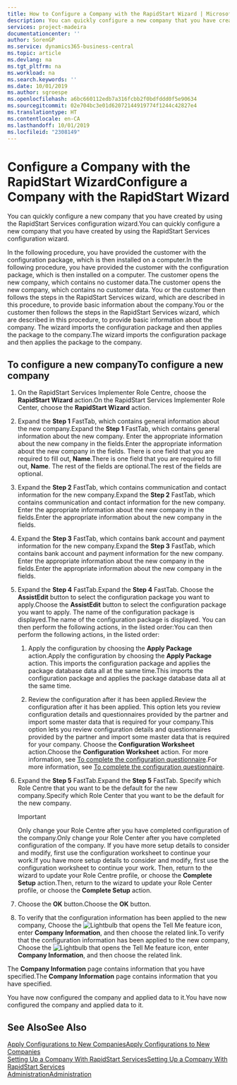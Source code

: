 ```yaml
---
title: How to Configure a Company with the RapidStart Wizard | Microsoft Docs
description: You can quickly configure a new company that you have created by using the RapidStart Services configuration wizard.
services: project-madeira
documentationcenter: ''
author: SorenGP
ms.service: dynamics365-business-central
ms.topic: article
ms.devlang: na
ms.tgt_pltfrm: na
ms.workload: na
ms.search.keywords: ''
ms.date: 10/01/2019
ms.author: sgroespe
ms.openlocfilehash: a6bc660112edb7a316fcbb2f0bdfddd0f5e90634
ms.sourcegitcommit: 02e704bc3e01d62072144919774f1244c42827e4
ms.translationtype: HT
ms.contentlocale: en-CA
ms.lasthandoff: 10/01/2019
ms.locfileid: "2308149"
---
```

# <a name="configure-a-company-with-the-rapidstart-wizard"></a><span data-ttu-id="02b7e-103">Configure a Company with the RapidStart Wizard</span><span class="sxs-lookup"><span data-stu-id="02b7e-103">Configure a Company with the RapidStart Wizard</span></span>
<span data-ttu-id="02b7e-104">You can quickly configure a new company that you have created by using the RapidStart Services configuration wizard.</span><span class="sxs-lookup"><span data-stu-id="02b7e-104">You can quickly configure a new company that you have created by using the RapidStart Services configuration wizard.</span></span>

<span data-ttu-id="02b7e-105">In the following procedure, you have provided the customer with the configuration package, which is then installed on a computer.</span><span class="sxs-lookup"><span data-stu-id="02b7e-105">In the following procedure, you have provided the customer with the configuration package, which is then installed on a computer.</span></span> <span data-ttu-id="02b7e-106">The customer opens the new company, which contains no customer data.</span><span class="sxs-lookup"><span data-stu-id="02b7e-106">The customer opens the new company, which contains no customer data.</span></span> <span data-ttu-id="02b7e-107">You or the customer then follows the steps in the RapidStart Services wizard, which are described in this procedure, to provide basic information about the company.</span><span class="sxs-lookup"><span data-stu-id="02b7e-107">You or the customer then follows the steps in the RapidStart Services wizard, which are described in this procedure, to provide basic information about the company.</span></span> <span data-ttu-id="02b7e-108">The wizard imports the configuration package and then applies the package to the company.</span><span class="sxs-lookup"><span data-stu-id="02b7e-108">The wizard imports the configuration package and then applies the package to the company.</span></span>  

## <a name="to-configure-a-new-company"></a><span data-ttu-id="02b7e-109">To configure a new company</span><span class="sxs-lookup"><span data-stu-id="02b7e-109">To configure a new company</span></span>  
1. <span data-ttu-id="02b7e-110">On the RapidStart Services Implementer Role Centre, choose the **RapidStart Wizard** action.</span><span class="sxs-lookup"><span data-stu-id="02b7e-110">On the RapidStart Services Implementer Role Center, choose the **RapidStart Wizard** action.</span></span>  
2. <span data-ttu-id="02b7e-111">Expand the **Step 1** FastTab, which contains general information about the new company.</span><span class="sxs-lookup"><span data-stu-id="02b7e-111">Expand the **Step 1** FastTab, which contains general information about the new company.</span></span> <span data-ttu-id="02b7e-112">Enter the appropriate information about the new company in the fields.</span><span class="sxs-lookup"><span data-stu-id="02b7e-112">Enter the appropriate information about the new company in the fields.</span></span> <span data-ttu-id="02b7e-113">There is one field that you are required to fill out, **Name**.</span><span class="sxs-lookup"><span data-stu-id="02b7e-113">There is one field that you are required to fill out, **Name**.</span></span> <span data-ttu-id="02b7e-114">The rest of the fields are optional.</span><span class="sxs-lookup"><span data-stu-id="02b7e-114">The rest of the fields are optional.</span></span>  
3. <span data-ttu-id="02b7e-115">Expand the **Step 2** FastTab, which contains communication and contact information for the new company.</span><span class="sxs-lookup"><span data-stu-id="02b7e-115">Expand the **Step 2** FastTab, which contains communication and contact information for the new company.</span></span> <span data-ttu-id="02b7e-116">Enter the appropriate information about the new company in the fields.</span><span class="sxs-lookup"><span data-stu-id="02b7e-116">Enter the appropriate information about the new company in the fields.</span></span>
4. <span data-ttu-id="02b7e-117">Expand the **Step 3** FastTab, which contains bank account and payment information for the new company.</span><span class="sxs-lookup"><span data-stu-id="02b7e-117">Expand the **Step 3** FastTab, which contains bank account and payment information for the new company.</span></span> <span data-ttu-id="02b7e-118">Enter the appropriate information about the new company in the fields.</span><span class="sxs-lookup"><span data-stu-id="02b7e-118">Enter the appropriate information about the new company in the fields.</span></span>  
5. <span data-ttu-id="02b7e-119">Expand the **Step 4** FastTab.</span><span class="sxs-lookup"><span data-stu-id="02b7e-119">Expand the **Step 4** FastTab.</span></span> <span data-ttu-id="02b7e-120">Choose the **AssistEdit** button to select the configuration package you want to apply.</span><span class="sxs-lookup"><span data-stu-id="02b7e-120">Choose the **AssistEdit** button to select the configuration package you want to apply.</span></span> <span data-ttu-id="02b7e-121">The name of the configuration package is displayed.</span><span class="sxs-lookup"><span data-stu-id="02b7e-121">The name of the configuration package is displayed.</span></span> <span data-ttu-id="02b7e-122">You can then perform the following actions, in the listed order:</span><span class="sxs-lookup"><span data-stu-id="02b7e-122">You can then perform the following actions, in the listed order:</span></span>  

    1. <span data-ttu-id="02b7e-123">Apply the configuration by choosing the **Apply Package** action.</span><span class="sxs-lookup"><span data-stu-id="02b7e-123">Apply the configuration by choosing the **Apply Package** action.</span></span> <span data-ttu-id="02b7e-124">This imports the configuration package and applies the package database data all at the same time.</span><span class="sxs-lookup"><span data-stu-id="02b7e-124">This imports the configuration package and applies the package database data all at the same time.</span></span>  

    2. <span data-ttu-id="02b7e-125">Review the configuration after it has been applied.</span><span class="sxs-lookup"><span data-stu-id="02b7e-125">Review the configuration after it has been applied.</span></span> <span data-ttu-id="02b7e-126">This option lets you review configuration details and questionnaires provided by the partner and import some master data that is required for your company.</span><span class="sxs-lookup"><span data-stu-id="02b7e-126">This option lets you review configuration details and questionnaires provided by the partner and import some master data that is required for your company.</span></span> <span data-ttu-id="02b7e-127">Choose the **Configuration Worksheet** action.</span><span class="sxs-lookup"><span data-stu-id="02b7e-127">Choose the **Configuration Worksheet** action.</span></span> <span data-ttu-id="02b7e-128">For more information, see [To complete the configuration questionnaire](admin-gather-customer-setup-values.md#to-complete-the-configuration-questionnaire).</span><span class="sxs-lookup"><span data-stu-id="02b7e-128">For more information, see [To complete the configuration questionnaire](admin-gather-customer-setup-values.md#to-complete-the-configuration-questionnaire).</span></span>  

6. <span data-ttu-id="02b7e-129">Expand the **Step 5** FastTab.</span><span class="sxs-lookup"><span data-stu-id="02b7e-129">Expand the **Step 5** FastTab.</span></span> <span data-ttu-id="02b7e-130">Specify which Role Centre that you want to be the default for the new company.</span><span class="sxs-lookup"><span data-stu-id="02b7e-130">Specify which Role Center that you want to be the default for the new company.</span></span>  

    > [!IMPORTANT]  
    >  <span data-ttu-id="02b7e-131">Only change your Role Centre after you have completed configuration of the company.</span><span class="sxs-lookup"><span data-stu-id="02b7e-131">Only change your Role Center after you have completed configuration of the company.</span></span> <span data-ttu-id="02b7e-132">If you have more setup details to consider and modify, first use the configuration worksheet to continue your work.</span><span class="sxs-lookup"><span data-stu-id="02b7e-132">If you have more setup details to consider and modify, first use the configuration worksheet to continue your work.</span></span> <span data-ttu-id="02b7e-133">Then, return to the wizard to update your Role Centre profile, or choose the **Complete Setup** action.</span><span class="sxs-lookup"><span data-stu-id="02b7e-133">Then, return to the wizard to update your Role Center profile, or choose the **Complete Setup** action.</span></span>

7. <span data-ttu-id="02b7e-134">Choose the **OK** button.</span><span class="sxs-lookup"><span data-stu-id="02b7e-134">Choose the **OK** button.</span></span>  
8. <span data-ttu-id="02b7e-135">To verify that the configuration information has been applied to the new company, Choose the ![Lightbulb that opens the Tell Me feature](media/ui-search/search_small.png "Tell me what you want to do") icon, enter **Company Information**, and then choose the related link.</span><span class="sxs-lookup"><span data-stu-id="02b7e-135">To verify that the configuration information has been applied to the new company, Choose the ![Lightbulb that opens the Tell Me feature](media/ui-search/search_small.png "Tell me what you want to do") icon, enter **Company Information**, and then choose the related link.</span></span>

<span data-ttu-id="02b7e-136">The **Company Information** page contains information that you have specified.</span><span class="sxs-lookup"><span data-stu-id="02b7e-136">The **Company Information** page contains information that you have specified.</span></span>   

<span data-ttu-id="02b7e-137">You have now configured the company and applied data to it.</span><span class="sxs-lookup"><span data-stu-id="02b7e-137">You have now configured the company and applied data to it.</span></span>  

## <a name="see-also"></a><span data-ttu-id="02b7e-138">See Also</span><span class="sxs-lookup"><span data-stu-id="02b7e-138">See Also</span></span>  
[<span data-ttu-id="02b7e-139">Apply Configurations to New Companies</span><span class="sxs-lookup"><span data-stu-id="02b7e-139">Apply Configurations to New Companies</span></span>](admin-apply-configuration-to-new-companies.md)  
[<span data-ttu-id="02b7e-140">Setting Up a Company With RapidStart Services</span><span class="sxs-lookup"><span data-stu-id="02b7e-140">Setting Up a Company With RapidStart Services</span></span>](admin-set-up-a-company-with-rapidstart.md)  
[<span data-ttu-id="02b7e-141">Administration</span><span class="sxs-lookup"><span data-stu-id="02b7e-141">Administration</span></span>](admin-setup-and-administration.md)
